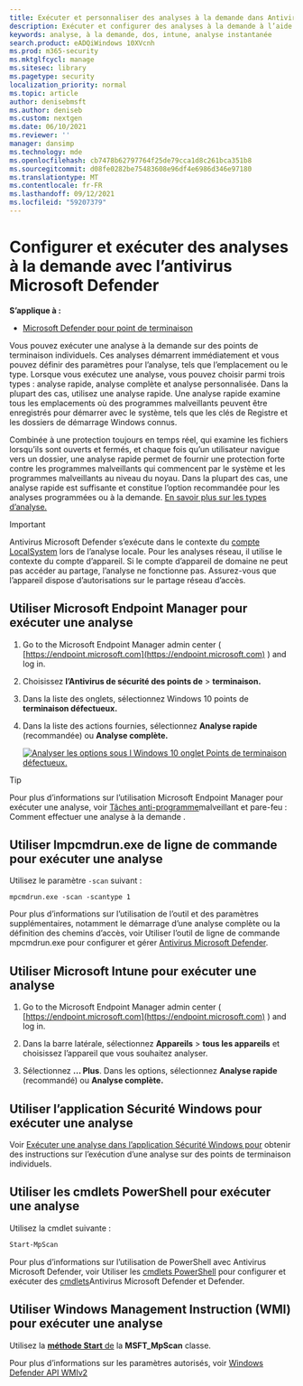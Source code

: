 ```yaml
---
title: Exécuter et personnaliser des analyses à la demande dans Antivirus Microsoft Defender
description: Exécuter et configurer des analyses à la demande à l’aide de PowerShell, Windows Management Instrumentation ou individuellement sur les points de terminaison avec l Sécurité Windows app.
keywords: analyse, à la demande, dos, intune, analyse instantanée
search.product: eADQiWindows 10XVcnh
ms.prod: m365-security
ms.mktglfcycl: manage
ms.sitesec: library
ms.pagetype: security
localization_priority: normal
ms.topic: article
author: denisebmsft
ms.author: deniseb
ms.custom: nextgen
ms.date: 06/10/2021
ms.reviewer: ''
manager: dansimp
ms.technology: mde
ms.openlocfilehash: cb7478b62797764f25de79cca1d8c261bca351b8
ms.sourcegitcommit: d08fe0282be75483608e96df4e6986d346e97180
ms.translationtype: MT
ms.contentlocale: fr-FR
ms.lasthandoff: 09/12/2021
ms.locfileid: "59207379"
---
```

# <a name="configure-and-run-on-demand-microsoft-defender-antivirus-scans"></a>Configurer et exécuter des analyses à la demande avec l’antivirus Microsoft Defender

**S’applique à :**

- [Microsoft Defender pour point de terminaison](/microsoft-365/security/defender-endpoint/)

Vous pouvez exécuter une analyse à la demande sur des points de terminaison individuels. Ces analyses démarrent immédiatement et vous pouvez définir des paramètres pour l’analyse, tels que l’emplacement ou le type. Lorsque vous exécutez une analyse, vous pouvez choisir parmi trois types : analyse rapide, analyse complète et analyse personnalisée. Dans la plupart des cas, utilisez une analyse rapide. Une analyse rapide examine tous les emplacements où des programmes malveillants peuvent être enregistrés pour démarrer avec le système, tels que les clés de Registre et les dossiers de démarrage Windows connus.

Combinée à une protection toujours en temps réel, qui examine les fichiers lorsqu’ils sont ouverts et fermés, et chaque fois qu’un utilisateur navigue vers un dossier, une analyse rapide permet de fournir une protection forte contre les programmes malveillants qui commencent par le système et les programmes malveillants au niveau du noyau. Dans la plupart des cas, une analyse rapide est suffisante et constitue l’option recommandée pour les analyses programmées ou à la demande. [En savoir plus sur les types d’analyse.](schedule-antivirus-scans.md#quick-scan-full-scan-and-custom-scan)

> [!IMPORTANT]
> Antivirus Microsoft Defender s’exécute dans le contexte du [compte LocalSystem](/windows/win32/services/localsystem-account) lors de l’analyse locale. Pour les analyses réseau, il utilise le contexte du compte d’appareil. Si le compte d’appareil de domaine ne peut pas accéder au partage, l’analyse ne fonctionne pas. Assurez-vous que l’appareil dispose d’autorisations sur le partage réseau d’accès.

## <a name="use-microsoft-endpoint-manager-to-run-a-scan"></a>Utiliser Microsoft Endpoint Manager pour exécuter une analyse

1. Go to the Microsoft Endpoint Manager admin center ( [https://endpoint.microsoft.com](https://endpoint.microsoft.com) ) and log in.

2. Choisissez **l’Antivirus de sécurité des points de** \> **terminaison.**

3. Dans la liste des onglets, sélectionnez Windows 10 points de **terminaison défectueux.**

4. Dans la liste des actions fournies, sélectionnez **Analyse rapide** (recommandée) ou **Analyse complète.**

   [![Analyser les options sous l Windows 10 onglet Points de terminaison défectueux.](images/mem-antivirus-scan-on-demand.png)](images/mem-antivirus-scan-on-demand.png#lightbox)

> [!TIP]
> Pour plus d’informations sur l’utilisation Microsoft Endpoint Manager pour exécuter une analyse, voir [Tâches anti-programme](/configmgr/protect/deploy-use/endpoint-antimalware-firewall#how-to-perform-an-on-demand-scan-of-computers)malveillant et pare-feu : Comment effectuer une analyse à la demande .

## <a name="use-the-mpcmdrunexe-command-line-utility-to-run-a-scan"></a>Utiliser lmpcmdrun.exe de ligne de commande pour exécuter une analyse

Utilisez le paramètre `-scan` suivant :

```console
mpcmdrun.exe -scan -scantype 1
```

Pour plus d’informations sur l’utilisation de l’outil et des paramètres supplémentaires, notamment le démarrage d’une analyse complète ou la définition des chemins d’accès, voir Utiliser l’outil de ligne de commande mpcmdrun.exe pour configurer et gérer [Antivirus Microsoft Defender](command-line-arguments-microsoft-defender-antivirus.md).

## <a name="use-microsoft-intune-to-run-a-scan"></a>Utiliser Microsoft Intune pour exécuter une analyse

1. Go to the Microsoft Endpoint Manager admin center ( [https://endpoint.microsoft.com](https://endpoint.microsoft.com) ) and log in.

2. Dans la barre latérale, sélectionnez **Appareils** \> **tous les appareils** et choisissez l’appareil que vous souhaitez analyser.

3. Sélectionnez **... Plus**. Dans les options, sélectionnez **Analyse rapide** (recommandé) ou **Analyse complète.**

## <a name="use-the-windows-security-app-to-run-a-scan"></a>Utiliser l’application Sécurité Windows pour exécuter une analyse

Voir [Exécuter une analyse dans l’application Sécurité Windows pour](microsoft-defender-security-center-antivirus.md) obtenir des instructions sur l’exécution d’une analyse sur des points de terminaison individuels.

## <a name="use-powershell-cmdlets-to-run-a-scan"></a>Utiliser les cmdlets PowerShell pour exécuter une analyse

Utilisez la cmdlet suivante :

```PowerShell
Start-MpScan
```

Pour plus d’informations sur l’utilisation de PowerShell avec Antivirus Microsoft Defender, voir Utiliser les [cmdlets PowerShell](use-powershell-cmdlets-microsoft-defender-antivirus.md) pour configurer et exécuter des [cmdlets](/powershell/module/defender/)Antivirus Microsoft Defender et Defender.

## <a name="use-windows-management-instruction-wmi-to-run-a-scan"></a>Utiliser Windows Management Instruction (WMI) pour exécuter une analyse

Utilisez la [ **méthode Start** de](/previous-versions/windows/desktop/defender/start-msft-mpscan) la **MSFT_MpScan** classe.

Pour plus d’informations sur les paramètres autorisés, voir [Windows Defender API WMIv2](/previous-versions/windows/desktop/defender/windows-defender-wmiv2-apis-portal)
